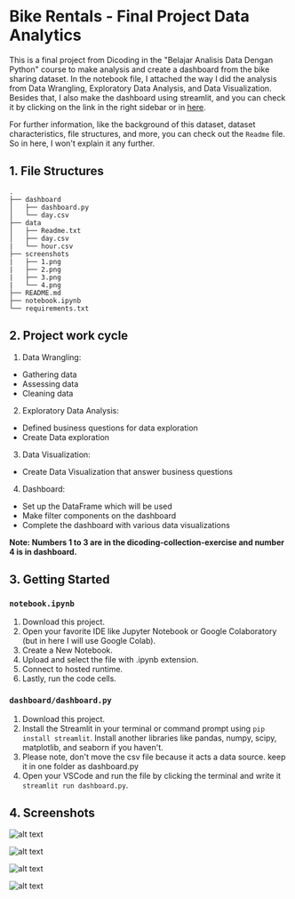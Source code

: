 
# Bike Rentals - Final Project Data Analytics

This is a final project from Dicoding in the "Belajar Analisis Data Dengan Python" course to make analysis and create a dashboard from the bike sharing dataset. In the notebook file, I attached the way I did the analysis from Data Wrangling, Exploratory Data Analysis, and Data Visualization. Besides that, I also make the dashboard using streamlit, and you can check it by clicking on the link in the right sidebar or in [here]().

For further information, like the background of this dataset, dataset characteristics, file structures, and more, you can check out the `Readme` file. So in here, I won't explain it any further.

## 1. File Structures
```
.
├── dashboard
│   ├── dashboard.py
│   └── day.csv
├── data
│   ├── Readme.txt
│   ├── day.csv
|   └── hour.csv
├── screenshots
|   ├── 1.png
|   ├── 2.png
|   ├── 3.png
|   └── 4.png
├── README.md
├── notebook.ipynb
└── requirements.txt
```

## 2. Project work cycle
1. Data Wrangling: 
 - Gathering data
 - Assessing data
 - Cleaning data
2. Exploratory Data Analysis:
 - Defined business questions for data exploration
 - Create Data exploration
3. Data Visualization:
 - Create Data Visualization that answer business questions
4. Dashboard:
 - Set up the DataFrame which will be used
 - Make filter components on the dashboard
 - Complete the dashboard with various data visualizations

**Note: Numbers 1 to 3 are in the dicoding-collection-exercise and number 4 is in dashboard.**

## 3. Getting Started
### `notebook.ipynb`
1. Download this project.
2. Open your favorite IDE like Jupyter Notebook or Google Colaboratory (but in here I will use Google Colab).
3. Create a New Notebook.
4. Upload and select the file with .ipynb extension.
5. Connect to hosted runtime.
6. Lastly, run the code cells.

### `dashboard/dashboard.py`
1. Download this project.
2. Install the Streamlit in your terminal or command prompt using `pip install streamlit`. Install another libraries like pandas, numpy, scipy, matplotlib, and seaborn if you haven't.
3. Please note, don't move the csv file because it acts a data source. keep it in one folder as dashboard.py
4. Open your VSCode and run the file by clicking the terminal and write it `streamlit run dashboard.py`.

## 4. Screenshots

![alt text]()

![alt text]()

![alt text]()

![alt text]()